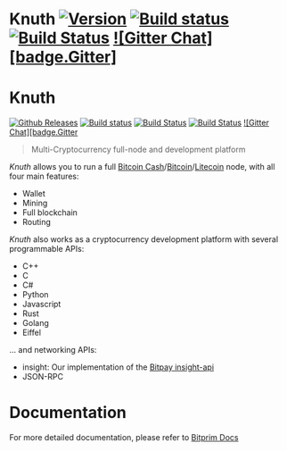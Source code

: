 # Knuth <a target="_blank" href="http://semver.org">![Version][badge.version]</a> <a target="_blank" href="https://travis-ci.org/k-nuth/node-exe">![Build status][badge.Travis]</a> <a target="_blank" href="https://ci.appveyor.com/projects/k-nuth/node-exe">![Build Status][badge.Appveyor]</a> <a target="_blank" href="https://gitter.im/bitprim/Lobby">![Gitter Chat][badge.Gitter]</a>


# Knuth 
<a target="_blank" href="https://github.com/k-nuth/node-exe/releases">![Github Releases][badge.release]</a> 
<a target="_blank" href="https://travis-ci.org/k-nuth/node-exe">![Build status][badge.Travis]</a> 
<a target="_blank" href="https://ci.appveyor.com/projects/k-nuth/node-exe">![Build Status][badge.Appveyor]</a> 
<a target="_blank" href="https://cirrus-ci.com/github/k-nuth/node-exe">![Build Status][badge.Cirrus]</a> 
<a target="_blank" href="https://gitter.im/bitprim/Lobby">![Gitter Chat][badge.Gitter</a>


<!-- [![Build Status](https://travis-ci.org/k-nuth/kth-conan-gmp.svg?branch=master)](https://travis-ci.org/k-nuth/kth-conan-gmp) 
[![Appveyor Status](https://ci.appveyor.com/api/projects/status/github/k-nuth/kth-conan-gmp?branch=master&svg=true)](https://ci.appveyor.com/project/k-nuth/kth-conan-gmp?branch=master) 
[![Build Status](https://api.cirrus-ci.com/github/k-nuth/kth-conan-gmp.svg?branch=master)](https://cirrus-ci.com/github/k-nuth/kth-conan-gmp) -->

<!-- <a id="top"></a>
![catch logo](artwork/catch2-logo-small.png)

[![Github Releases](https://img.shields.io/github/release/catchorg/catch2.svg)](https://github.com/catchorg/catch2/releases)
[![Build Status](https://travis-ci.org/catchorg/Catch2.svg?branch=master)](https://travis-ci.org/catchorg/Catch2)
[![Build status](https://ci.appveyor.com/api/projects/status/github/catchorg/Catch2?svg=true)](https://ci.appveyor.com/project/catchorg/catch2)
[![codecov](https://codecov.io/gh/catchorg/Catch2/branch/master/graph/badge.svg)](https://codecov.io/gh/catchorg/Catch2)
[![Try online](https://img.shields.io/badge/try-online-blue.svg)](https://wandbox.org/permlink/Fj98nizVNqgaWH3i)
[![Join the chat in Discord: https://discord.gg/4CWS9zD](https://img.shields.io/badge/Discord-Chat!-brightgreen.svg)](https://discord.gg/4CWS9zD)
 -->


> Multi-Cryptocurrency full-node and development platform

*Knuth* allows you to run a full [Bitcoin Cash](https://www.bitcoincash.org/)/[Bitcoin](https://bitcoin.org/)/[Litecoin](https://litecoin.org/) node,
with all four main features:
  * Wallet
  * Mining
  * Full blockchain
  * Routing

*Knuth* also works as a cryptocurrency development platform with several programmable APIs:
  * C++
  * C
  * C#
  * Python
  * Javascript
  * Rust
  * Golang
  * Eiffel

... and networking APIs: 
  * insight: Our implementation of the [Bitpay insight-api](https://github.com/bitpay/insight-api)
  * JSON-RPC
  
# Documentation

For more detailed documentation, please refer to [Bitprim Docs](https://bitprim.github.io/docfx/index.html)

<!-- Links -->
[badge.Travis]: https://travis-ci.org/k-nuth/node-exe.svg?branch=dev
[badge.Appveyor]: https://ci.appveyor.com/api/projects/status/github/k-nuth/node-exe?svg=true&branch=dev
[badge.Cirrus]: https://api.cirrus-ci.com/github/k-nuth/node-exe.svg?branch=dev
[badge.version]: https://badge.fury.io/gh/bitprim%2Fkth-node-exe.svg
[badge.release]: https://img.shields.io/github/release/k-nuth/node-exe.svg
<!-- [badge.Gitter]: https://img.shields.io/badge/gitter-join%20chat-blue.svg -->

